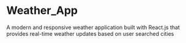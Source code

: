 # Weather_App
A modern and responsive weather application built with React.js that provides real-time weather updates based on user searched cities
